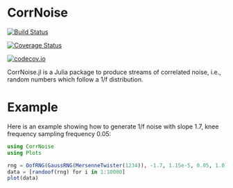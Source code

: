 # CorrNoise

[![Build Status](https://travis-ci.org/ziotom78/CorrNoise.jl.svg?branch=master)](https://travis-ci.org/ziotom78/CorrNoise.jl)

[![Coverage Status](https://coveralls.io/repos/ziotom78/CorrNoise.jl/badge.svg?branch=master&service=github)](https://coveralls.io/github/ziotom78/CorrNoise.jl?branch=master)

[![codecov.io](http://codecov.io/github/ziotom78/CorrNoise.jl/coverage.svg?branch=master)](http://codecov.io/github/ziotom78/CorrNoise.jl?branch=master)

CorrNoise.jl is a Julia package to produce streams of correlated noise, i.e., random numbers which follow a 1/f distribution.

# Example

Here is an example showing how to generate 1/f noise with slope 1.7, knee frequency sampling frequency 0.05:
```julia
using CorrNoise
using Plots

rng = OofRNG(GaussRNG(MersenneTwister(1234)), -1.7, 1.15e-5, 0.05, 1.0);
data = [randoof(rng) for i in 1:10000]
plot(data)
```